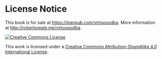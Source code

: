 # License Notice

This book is for sale at https://leanpub.com/virtuosodba. More information at http://robertoreale.me/virtuosodba.

<a rel="license" href="http://creativecommons.org/licenses/by-sa/4.0/"><img alt="Creative Commons License" style="border-width:0" src="https://i.creativecommons.org/l/by-sa/4.0/88x31.png" /></a>

This work is licensed under a <a rel="license" href="http://creativecommons.org/licenses/by-sa/4.0/">Creative Commons Attribution-ShareAlike 4.0 International License</a>.


<!-- vim: set fenc=utf-8 spell spl=en ts=4 sw=4 et filetype=markdown : -->
